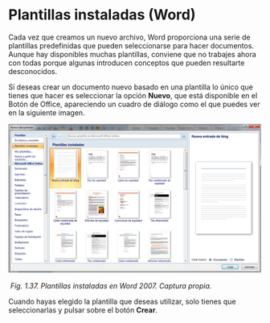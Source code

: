 # Plantillas instaladas (Word)

Cada vez que creamos un nuevo archivo, Word proporciona una serie de plantillas predefinidas que pueden seleccionarse para hacer documentos. Aunque hay disponibles muchas plantillas, conviene que no trabajes ahora con todas porque algunas introducen conceptos que pueden resultarte desconocidos.

Si deseas crear un documento nuevo basado en una plantilla lo único que tienes que hacer es seleccionar la opción **Nuevo**, que está disponible en el Botón de Office, apareciendo un cuadro de diálogo como el que puedes ver en la siguiente imagen.


![](img/Imagen_28.jpg)


 _Fig. 1.37. Plantillas instaladas en Word 2007. Captura propia._

Cuando hayas elegido la plantilla que deseas utilizar, solo tienes que seleccionarlas y pulsar sobre el botón **Crear**.
